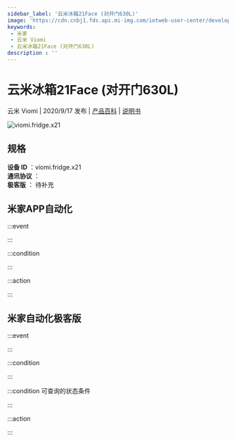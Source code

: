 ```yaml
---
sidebar_label: '云米冰箱21Face (对开门630L)'
image: 'https://cdn.cnbj1.fds.api.mi-img.com/iotweb-user-center/developer_1679048936267NWpYWCO9.png?GalaxyAccessKeyId=AKVGLQWBOVIRQ3XLEW&Expires=9223372036854775807&Signature=rAn8Ilx/uKuBd+u5B7gWGbZ36QY='
keywords: 
 - 米家
 - 云米 Viomi
 - 云米冰箱21Face (对开门630L)
description : ''
---
```

# 云米冰箱21Face (对开门630L)

云米 Viomi | 2020/9/17 发布 | [产品百科](https://home.mi.com/webapp/content/baike/product/index.html?model=viomi.fridge.x21/) | [说明书](https://home.mi.com/views/introduction.html?model=viomi.fridge.x21&region=cn)

![viomi.fridge.x21](https://cdn.cnbj1.fds.api.mi-img.com/iotweb-user-center/developer_1679048936267NWpYWCO9.png?GalaxyAccessKeyId=AKVGLQWBOVIRQ3XLEW&Expires=9223372036854775807&Signature=rAn8Ilx/uKuBd+u5B7gWGbZ36QY=)

## 规格  
> 
**设备 ID** ：viomi.fridge.x21  
**通讯协议** ：  
**极客版**  ： 待补充 


## 米家APP自动化  

:::event  

:::

:::condition  

:::

:::action   

:::

## 米家自动化极客版  

:::event  

:::

:::condition  

:::

:::condition 可查询的状态条件  

:::

:::action  

:::

        
